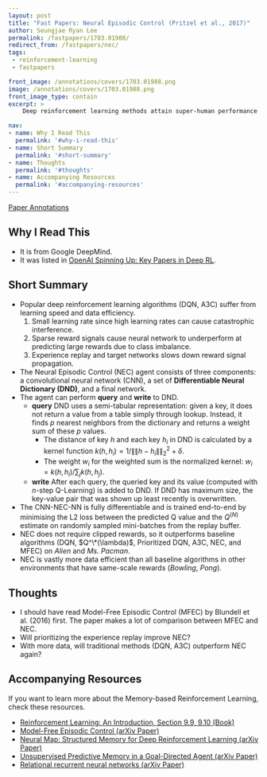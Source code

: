 ```yaml
---
layout: post
title: "Fast Papers: Neural Episodic Control (Pritzel et al., 2017)"
author: Seungjae Ryan Lee
permalink: /fastpapers/1703.01988/
redirect_from: /fastpapers/nec/
tags:
 - reinforcement-learning
 - fastpapers

front_image: /annotations/covers/1703.01988.png
image: /annotations/covers/1703.01988.png
front_image_type: contain
excerpt: >
    Deep reinforcement learning methods attain super-human performance in a wide range of environments. Such methods are grossly inefficient, often taking orders of magnitudes more data than humans to achieve reasonable performance. We propose Neural Episodic Control: a deep reinforcement learning agent that is able to rapidly assimilate new experiences and act upon them. Our agent uses a semi-tabular representation of the value function: a buffer of past experience containing slowly changing state representations and rapidly updated estimates of the value function. We show across a wide range of environments that our agent learns significantly faster than other state-of-the-art, general purpose deep reinforcement learning agents.

nav:
- name: Why I Read This
  permalink: '#why-i-read-this'
- name: Short Summary
  permalink: '#short-summary'
- name: Thoughts
  permalink: '#thoughts'
- name: Accompanying Resources
  permalink: '#accompanying-resources'
---
```


<a class="mdl-button mdl-js-button mdl-button--raised mdl-js-ripple-effect mdl-button--colored" href="/papers/1703.01988.pdf">
Paper
</a>
<a class="mdl-button mdl-js-button mdl-button--raised mdl-js-ripple-effect mdl-button--colored" href="/annotations/1703.01988.pdf">
Annotations
</a>

## Why I Read This

- It is from Google DeepMind.
- It was listed in [OpenAI Spinning Up: Key Papers in Deep RL](https://spinningup.openai.com/en/latest/spinningup/keypapers.html).

## Short Summary

- Popular deep reinforcement learning algorithms (DQN, A3C) suffer from learning speed and data efficiency.
   1. Small learning rate since high learning rates can cause catastrophic interference.
   2. Sparse reward signals cause neural network to underperform at predicting large rewards due to class imbalance.
   3. Experience replay and target networks slows down reward signal propagation. 
- The Neural Episodic Control (NEC) agent consists of three components: a convolutional neural network (CNN), a set of **Differentiable Neural Dictionary (DND)**, and a final network.
- The agent can perform **query** and **write** to DND.
   - **query** DND uses a semi-tabular representation: given a key, it does not return a value from a table simply through lookup. Instead, it finds $p$ nearest neighbors from the dictionary and returns a weight sum of these $p$ values.
     - The distance of key $h$ and each key $h_i$ in DND is calculated by a kernel function $k(h, h_i) = 1 / \|\|h - h_i \|\|^2_2 + \delta$.
     - The weight $w_i$ for the weighted sum is the normalized kernel: $w_i = k(h, h_i) / \sum_j k(h, h_j)$.
   - **write** After each query, the queried key and its value (computed with $n$-step Q-Learning) is added to DND. If DND has maximum size, the key-value pair that was shown up least recently is overwritten.
- The CNN-NEC-NN is fully differentiable and is trained end-to-end by minimising the L2 loss between the predicted Q value and the $Q^{(N)}$ estimate on randomly sampled mini-batches from the replay buffer.
- NEC does not require clipped rewards, so it outperforms baseline algorithms (DQN, $Q^\*(\lambda)$, Prioritized DQN, A3C, NEC, and MFEC) on *Alien* and *Ms. Pacman*.
- NEC is vastly more data efficient than all baseline algorithms in other environments that have same-scale rewards (*Bowling*, *Pong*).

## Thoughts

- I should have read Model-Free Episodic Control (MFEC) by Blundell et al. (2016) first. The paper makes a lot of comparison between MFEC and NEC.
- Will prioritizing the experience replay improve NEC?
- With more data, will traditional methods (DQN, A3C) outperform NEC again?

## Accompanying Resources

If you want to learn more about the Memory-based Reinforcement Learning, check these resources.

- [Reinforcement Learning: An Introduction, Section 9.9, 9.10 (Book)](http://incompleteideas.net/book/the-book.html)
- [Model-Free Episodic Control (arXiv Paper)](https://arxiv.org/abs/1606.04460)
- [Neural Map: Structured Memory for Deep Reinforcement Learning (arXiv Paper)](https://arxiv.org/abs/1702.08360)
- [Unsupervised Predictive Memory in a Goal-Directed Agent (arXiv Paper)](https://arxiv.org/abs/1803.10760)
- [Relational recurrent neural networks (arXiv Paper)](https://arxiv.org/abs/1806.01822)
